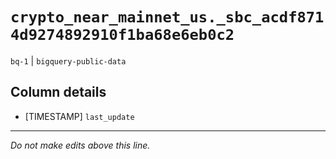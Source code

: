 # `crypto_near_mainnet_us._sbc_acdf8714d9274892910f1ba68e6eb0c2`
`bq-1` | `bigquery-public-data`

## Column details
* [TIMESTAMP] `last_update`

-------------------------------------------------------------------------------
*Do not make edits above this line.*
